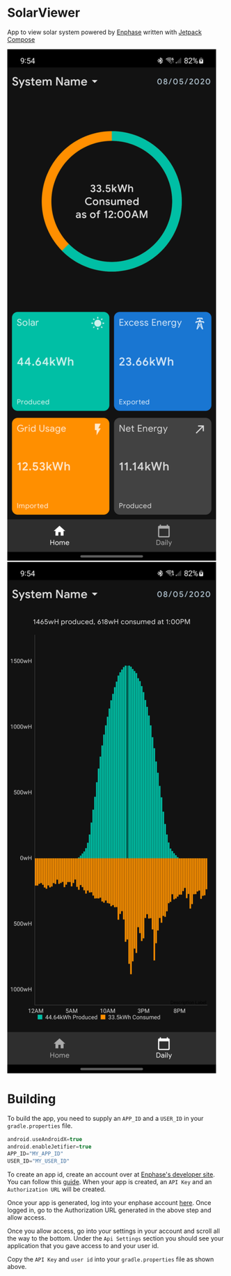 # SolarViewer
App to view solar system powered by [Enphase](https://enphase.com/en-us) written with [Jetpack Compose](https://developer.android.com/jetpack/compose)


<img src="https://raw.githubusercontent.com/Kennyc1012/SolarViewer/master/screenshots/compose_1.png" width="480"/>
<img src="https://raw.githubusercontent.com/Kennyc1012/SolarViewer/master/screenshots/compose_2.png" width="480"/>

# Building
To build the app, you need to supply an `APP_ID` and a `USER_ID` in your `gradle.properties` file.

```groovy
android.useAndroidX=true
android.enableJetifier=true
APP_ID="MY_APP_ID"
USER_ID="MY_USER_ID"
```

To create an app id, create an account over at [Enphase's developer site](https://developer.enphase.com/). You can follow this [guide](https://developer.enphase.com/docs/quickstart.html). When your app is created, an `API Key` and an `Authorization URL` will be created.</br>

Once your app is generated, log into your enphase account [here](https://enlighten.enphaseenergy.com/). Once logged in, go to the Authorization URL generated in the above step and allow access.</br>

Once you allow access, go into your settings in your account and scroll all the way to the bottom. Under the `Api Settings` section you should see your application that you gave access to and your user id. </br>

Copy the `API Key` and `user id` into your `gradle.properties` file as shown above. 
